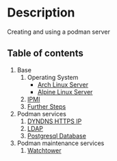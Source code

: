 # Description

Creating and using a podman server

## Table of contents

1. Base
    1. Operating System
        - [Arch Linux Server](base/operating-system/linux/arch/README.md)
        - [Alpine Linux Server](base/operating-system/linux/alpine/README.md)
    2. [IPMI](base/IPMI.md)
    3. [Further Steps](base/further-steps/README.md)
2. Podman services
    1. [DYNDNS HTTPS IP](container/services/dynds_https_ip/README.md)
    2. [LDAP](container/services/ldap/README.md)
    3. [Postgresql Database](container/services/db-postgresql/README.md)
3. Podman maintenance services
    1. [Watchtower](container/maintenance/watchtower/README.md)
